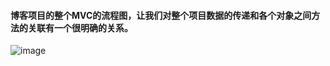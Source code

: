 #### 博客项目的整个MVC的流程图，让我们对整个项目数据的传递和各个对象之间方法的关联有一个很明确的关系。
![image](https://note.youdao.com/favicon.ico)
